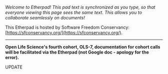 *Welcome to Etherpad! This pad text is synchronized as you type, so that everyone viewing this page sees the same text. This allows you to collaborate seamlessly on documents!*

This Etherpad is hosted by Software Freedom Conservancy: [https://sfconservancy.org/](https://sfconservancy.org/). 

----

**Open Life Science's fourth cohort, OLS-7, documentation for cohort calls will be facilitated via the Etherpad (not Google doc - apology for the error).**

UPDATE
